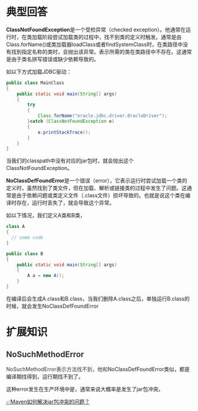 # 典型回答


**ClassNotFoundException**是一个受检异常（checked exception）。他通常在运行时，在类加载阶段尝试加载类的过程中，找不到类的定义时触发。通常是由Class.forName()或类加载器loadClass或者findSystemClass时，在类路径中没有找到指定名称的类时，会抛出该异常。表示所需的类在类路径中不存在。这通常是由于类名拼写错误或缺少依赖导致的。



如以下方式加载JDBC驱动：



```java
public class MainClass
{
    public static void main(String[] args)
    {
        try
        {
            Class.forName("oracle.jdbc.driver.OracleDriver");
        }catch (ClassNotFoundException e)
        {
            e.printStackTrace();
        }
    }
}

```



当我们的classpath中没有对应的jar包时，就会抛出这个ClassNotFoundException。



**NoClassDefFoundError**是一个错误（error），它表示运行时尝试加载一个类的定义时，虽然找到了类文件，但在加载、解析或链接类的过程中发生了问题。这通常是由于依赖问题或类定义文件（.class文件）损坏导致的。也就是说这个类在编译时存在，运行时丢失了，就会导致这个异常。



如以下情况，我们定义A类和B类，

```java
class A
{
  // some code
}

public class B
{
    public static void main(String[] args)
    {
        A a = new A();
    }
}

```



在编译后会生成A.class和B.class，当我们删除A.class之后，单独运行B.class的时候，就会发生NoClassDefFoundError



# 扩展知识


## <font style="color:rgb(51, 51, 51);">NoSuchMethodError</font>
<font style="color:rgb(52, 53, 65);">NoSuchMethodError表示方法找不到，他和</font>NoClassDefFoundError类似，都是编译期找得到，运行期找不到了。



这种error发生在生产环境中是，通常来说大概率是发生了jar包冲突。



[✅Maven如何解决jar包冲突的问题？](https://www.yuque.com/hollis666/qyhor6/vkkiva)



